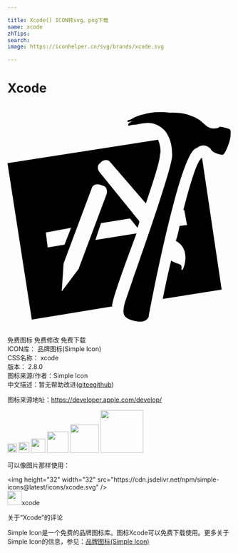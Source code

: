 ```yaml
---

title: Xcode() ICON转svg、png下载
name: xcode
zhTips: 
search: 
image: https://iconhelper.cn/svg/brands/xcode.svg

---
```


# Xcode  <small style="font-size: 60%;font-weight: 100"></small>

<div id="svg" class="svg-wrap">
<svg role="img" xmlns="http://www.w3.org/2000/svg" viewBox="0 0 24 24"><title>Xcode icon</title><path d="M20 4.8c.4-.2.6-.4.9-.4.5 0 .8.3.9.5.2.3.9.5 1.2.5.2 0 .5-.7.7-1.3s.2-1.3.1-1.4c-.1-.1-.9-.3-1.1-.3-.1.1-.3.2-.7.2s-.8-.3-1.1-.6c-.5-.5-1.1-.7-1.7-.9-.6-.2-1.3-.2-1.9-.2-.9-.1-1.9-.1-2.8.2-.4.1-.7.2-1.1.4-.1.1-.4.2-.5.2-.1.1-.1.2 0 .2s.5-.1.5-.1-.5.2-.5.4c0 .1.1.1.1.1s.3-.1.5-.1c.4 0 1-.2 1.5-.2.6 0 1.2.2 1.8.8.9 1.1.8 2.5.8 2.8-.2 2.1-4.9 14.9-5.1 15.8-.2.9-.2 1.4.9 1.7s1.5 0 1.7-.4c.1-.7 3.1-16.5 4.9-17.9zM16.1 3.8L0 6.3 2.6 23l8.6-1.4c-.1-.7 2.2-6.7 2.6-7.8l-4.4.7.6-1.8 3.1-.5.8 1s.2-.5.2-.7L9.8 7.2c-.2-.3-.2-.7.1-.9l.2-.2c.3-.2.7-.2.9.1l3.8 4.4c.8-2.4 1.5-4.5 1.5-5.2.1-.2.1-.9-.2-1.6zm-12 9.9l2.7-.5-.7 1.8-1.8.3-.2-1.6zm5.8-5.1l.3.1c.4.1.5.5.4.9l-3 8L5.8 20l.2-3 3-8c.1-.4.5-.5.9-.4zM20.7 5.8c-.4.4-.9 1.7-1.9 5.5h.1l.3 1.6-.8.1c-.1.5-.2 1-.4 1.6 1.7.9.8 3.1.7 3.1-.1 0-.1 0-.1-.1s.1-.4-.2-.5c-.2-.1-.6-.2-.9-.4-.3 1.2-.6 2.6-.9 4.1l6.3-1-2.1-14.1-.1.1z"/></svg>
</div>
<detail full-name='xcode'></detail>

<div class="detail-page">
<p>
<span><span class="badge-success badge">免费图标</span> <span class="badge-success badge">免费修改</span>  <span class="badge-success badge">免费下载</span> </span>
<br/>
<span>
ICON库：
<span class="badge-secondary badge">品牌图标(Simple Icon)</span> 
</span>
<br/>
<span>
CSS名称：
<span class="badge-secondary badge">xcode</span> 
</span>

<br/>
<span>
版本：
<span class="badge-secondary badge">2.8.0</span> 
</span>
<br/>
<span>图标来源/作者：<span class="badge-light badge">Simple Icon</span></span> 
<br/>
<span class="zh-detail">中文描述：暂无<span class="help-link"><span>帮助改进</span>(<a href="https://gitee.com/liuwave/icon-helper/edit/master/json/brands/xcode.json" target="_blank" rel="noopener noreferrer">gitee</a><a href="https://github.com/liuwave/icon-helper/edit/master/json/brands/xcode.json" target="_blank" rel="noopener noreferrer">github</a></span>)</span><br/>
</p>
</div><div class="description description alert alert-light"><p>图标来源地址：<a href="https://developer.apple.com/develop/" target="_blank" rel="noopener noreferrer">https://developer.apple.com/develop/</a></p></div>
<div class="alert alert-dark">
<img height="21" width="21" src="https://cdn.jsdelivr.net/npm/simple-icons@latest/icons/xcode.svg" />
<img height="24" width="24" src="https://cdn.jsdelivr.net/npm/simple-icons@latest/icons/xcode.svg" />
<img height="32" width="32" src="https://cdn.jsdelivr.net/npm/simple-icons@latest/icons/xcode.svg" />
<img height="48" width="48" src="https://cdn.jsdelivr.net/npm/simple-icons@latest/icons/xcode.svg" />
<img height="64" width="64" src="https://cdn.jsdelivr.net/npm/simple-icons@latest/icons/xcode.svg" />
<img height="96" width="96" src="https://cdn.jsdelivr.net/npm/simple-icons@latest/icons/xcode.svg" />

</div>
<div>
  <p>可以像图片那样使用：    
  </p>
  <div class="alert alert-primary" style="font-size: 14px">
    &lt;img height="32" width="32" src="https://cdn.jsdelivr.net/npm/simple-icons@latest/icons/xcode.svg" /&gt;
    <copy-btn content='<img height="32" width="32" src="https://cdn.jsdelivr.net/npm/simple-icons@latest/icons/xcode.svg" />'></copy-btn>
  </div>
  <div class="alert alert-secondary">
    <img height="32" width="32" src="https://cdn.jsdelivr.net/npm/simple-icons@latest/icons/xcode.svg" />xcode
    <copy-btn content="xcode" btn-title="复制图标名称"></copy-btn>
  </div>
</div>

<Vssue title="关于“Xcode”的评论" >关于“Xcode”的评论</Vssue>


<div><p>Simple Icon是一个免费的品牌图标库。图标Xcode可以免费下载使用。更多关于  Simple Icon的信息，参见：<a target="_blank" href="https://iconhelper.cn/brands.html">品牌图标(Simple Icon)</a>
</p></div>
